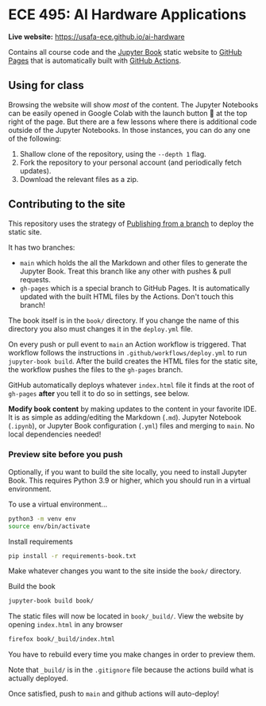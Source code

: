 # ECE 495: AI Hardware Applications

**Live website:** https://usafa-ece.github.io/ai-hardware

Contains all course code and the [Jupyter Book](https://jupyterbook.org/en/stable/intro.html) static website to [GitHub Pages](https://docs.github.com/en/pages/getting-started-with-github-pages/about-github-pages)
that is automatically built with [GitHub Actions](https://docs.github.com/en/actions).

## Using for class

Browsing the website will show *most* of the content. The Jupyter Notebooks can be easily opened in Google Colab with the launch button :rocket: at the top right of the page.
But there are a few lessons where there is additional code outside of the Jupyter Notebooks. In those instances, you can do any one of the following:

1. Shallow clone of the repository, using the `--depth 1` flag.
2. Fork the repository to your personal account (and periodically fetch updates).
3. Download the relevant files as a zip.

## Contributing to the site

This repository uses the strategy of [Publishing from a branch](https://docs.github.com/en/pages/getting-started-with-github-pages/configuring-a-publishing-source-for-your-github-pages-site#publishing-from-a-branch)
to deploy the static site.

It has two branches:

- `main` which holds the all the Markdown and other files to generate the Jupyter Book. Treat this branch like any other with pushes & pull requests.
- `gh-pages` which is a special branch to GitHub Pages. It is automatically updated with the built HTML files by the Actions. Don't touch this branch!

The book itself is in the `book/` directory. If you change the name of this directory you also must changes it in the `deploy.yml` file.

On every push or pull event to `main` an Action workflow is triggered.
That workflow follows the instructions in `.github/workflows/deploy.yml` to run `jupyter-book build`. After the build creates the HTML files for the static site, the workflow pushes the files to the `gh-pages` branch.

GitHub automatically deploys whatever `index.html` file it finds at the root of `gh-pages` **after** you tell it to do so in settings, see below.

**Modify book content** by making updates to the content in your favorite IDE.
It is as simple as adding/editing the Markdown (`.md`). Jupyter Notebook (`.ipynb`), or Jupyter Book configuration (`.yml`) files and merging to `main`.
No local dependencies needed!

### Preview site before you push

Optionally, if you want to build the site locally, you need to install Jupyter Book.
This requires Python 3.9 or higher, which you should run in a virtual environment.

To use a virtual environment...

```bash
python3 -m venv env
source env/bin/activate
```

Install requirements

```bash
pip install -r requirements-book.txt
```

Make whatever changes you want to the site inside the `book/` directory.

Build the book

```bash
jupyter-book build book/
```

The static files will now be located in `book/_build/`. View the website by opening `index.html` in any browser

```bash
firefox book/_build/index.html
```

You have to rebuild every time you make changes in order to preview them.

Note that `_build/` is in the `.gitignore` file because the actions build what is actually deployed.

Once satisfied, push to `main` and github actions will auto-deploy!

